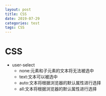 ```yaml
---
layout: post
title: CSS
date: 2019-07-29
categories: test
tags: CSS
---
```


# CSS

- user-select
  - none:元素和子元素的文本将无法被选中
  - text:文本可以被选中
  - auto:文本将根据浏览器的默认属性进行选择
  - all:文本将根据浏览器的默认属性进行选择